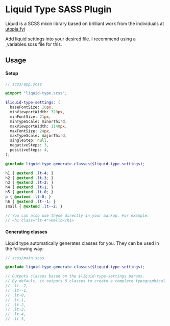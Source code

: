# Liquid Type SASS Plugin

Liquid is a SCSS mixin library based on brilliant work from the individuals at [utopia.fyi](https://utopia.fyi/)

Add liquid settings into your desired file. I recommend using a _variables.scss file for this.

## Usage

#### Setup

```scss
// scss/app.scss

@import "liquid-type.scss";

$liquid-type-settings: (
  baseFontSize: 16px,
  minViewportWidth: 320px,
  minFontSize: 21px,
  minTypeScale: minorThird,
  maxViewportWidth: 1140px,
  maxFontSize: 24px,
  maxTypeScale: majorThird,
  singleStep: null,
  negativeSteps: 3,
  positiveSteps: 4,
);

@include liquid-type-generate-classes($liquid-type-settings);

h1 { @extend .lt-4; }
h2 { @extend .lt-3; }
h3 { @extend .lt-2; }
h4 { @extend .lt-1; }
h5 { @extend .lt-0; }
p { @extend .lt-0; }
h6 { @extend .lt--1; }
small { @extend .lt--2; }

// You can also use these directly in your markup. For example:
// <h1 class="lt-4">Hello</h1>
```

#### Generating classes
Liquid type automatically generates classes for you. They can be used in the following way:

```scss
// scss/main.scss

@include liquid-type-generate-classes($liquid-type-settings);

// Outputs classes based on the $liquid-type-settings params. 
// By default, it outputs 8 classes to create a complete typographical octave: 
// .lt--2,
// .lt--1,
// .lt-0,
// .lt-1,
// .lt-2,
// .lt-3,
// .lt-4,
// .lt-5,
```
